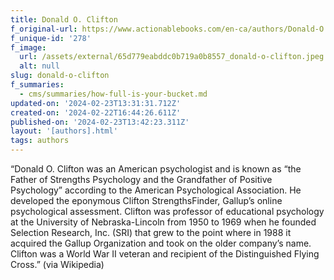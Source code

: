 ```yaml
---
title: Donald O. Clifton
f_original-url: https://www.actionablebooks.com/en-ca/authors/Donald-O.-Clifton/
f_unique-id: '278'
f_image:
  url: /assets/external/65d779eabddc0b719a0b8557_donald-o-clifton.jpeg
  alt: null
slug: donald-o-clifton
f_summaries:
  - cms/summaries/how-full-is-your-bucket.md
updated-on: '2024-02-23T13:31:31.712Z'
created-on: '2024-02-22T16:44:26.611Z'
published-on: '2024-02-23T13:42:23.311Z'
layout: '[authors].html'
tags: authors
---
```


“Donald O. Clifton was an American psychologist and is known as “the Father of Strengths Psychology and the Grandfather of Positive Psychology” according to the American Psychological Association. He developed the eponymous Clifton StrengthsFinder, Gallup’s online psychological assessment. Clifton was professor of educational psychology at the University of Nebraska-Lincoln from 1950 to 1969 when he founded Selection Research, Inc. (SRI) that grew to the point where in 1988 it acquired the Gallup Organization and took on the older company’s name. Clifton was a World War II veteran and recipient of the Distinguished Flying Cross.” (via Wikipedia)
